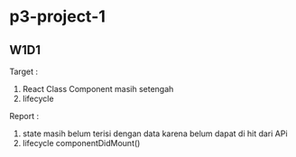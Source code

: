 # p3-project-1

## W1D1
Target :

1. React Class Component masih setengah
1. lifecycle

Report :
1. state masih belum terisi dengan data karena belum dapat di hit dari APi
1. lifecycle componentDidMount()

